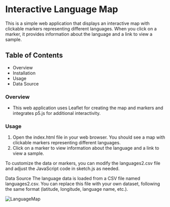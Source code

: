 # Interactive Language Map
This is a simple web application that displays an interactive map with clickable markers representing different languages. When you click on a marker, it provides information about the language and a link to view a sample.

## Table of Contents
- Overview
- Installation
- Usage
- Data Source

### Overview
- This web application uses Leaflet for creating the map and markers and integrates p5.js for additional interactivity.

### Usage
1. Open the index.html file in your web browser. You should see a map with clickable markers representing different languages.
2. Click on a marker to view information about the language and a link to view a sample.

To customize the data or markers, you can modify the languages2.csv file and adjust the JavaScript code in sketch.js as needed.

Data Source
The language data is loaded from a CSV file named languages2.csv. You can replace this file with your own dataset, following the same format (latitude, longitude, language name, etc.).


![LanguageMap](https://github.com/William2716057/LanguageMap/assets/77903649/d9af0982-dfd6-45c5-b031-7ed487dadc17)

